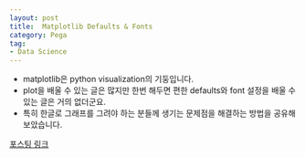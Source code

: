 ```yaml
---
layout: post
title:  Matplotlib Defaults & Fonts
category: Pega
tag:
- Data Science
---
```


- matplotlib은 python visualization의 기둥입니다.
- plot을 배울 수 있는 글은 많지만 한번 해두면 편한 defaults와 font 설정을 배울 수 있는 글은 거의 없더군요.
- 특히 한글로 그래프를 그려야 하는 분들께 생기는 문제점을 해결하는 방법을 공유해 보았습니다.

[포스팅 링크](https://jehyunlee.github.io/2020/02/13/Python-DS-2-matplotlib_defaults_and_fonts/)